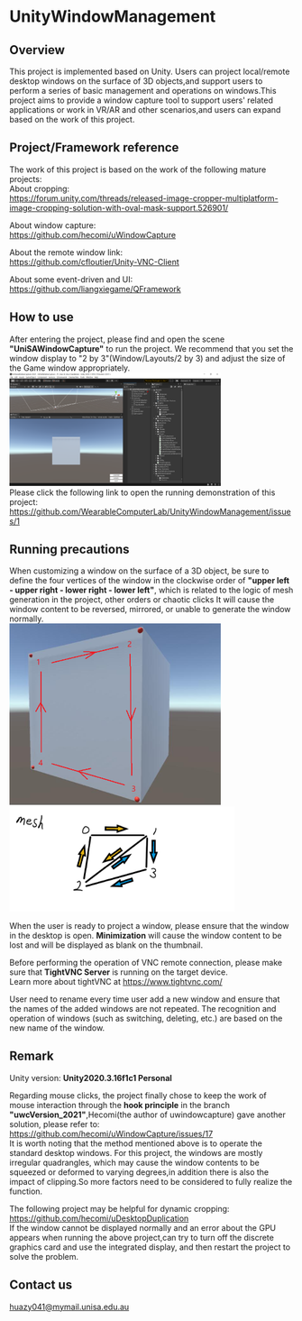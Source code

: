 # UnityWindowManagement
## Overview  
This project is implemented based on Unity. Users can project local/remote desktop windows on the surface of 3D objects,and support users to perform a series of basic management and operations on windows.This project aims to provide a window capture tool to support users' related applications or work in VR/AR and other scenarios,and users can expand based on the work of this project.

## Project/Framework reference  
The work of this project is based on the work of the following mature projects:  
About cropping:  
https://forum.unity.com/threads/released-image-cropper-multiplatform-image-cropping-solution-with-oval-mask-support.526901/​

About window capture:  
https://github.com/hecomi/uWindowCapture

About the remote window link:  
https://github.com/cfloutier/Unity-VNC-Client

About some event-driven and UI:   
https://github.com/liangxiegame/QFramework

## How to use  
After entering the project, please find and open the scene **"UniSAWindowCapture"** to run the project. We recommend that you set the window display to "2 by 3"(Window/Layouts/2 by 3) and adjust the size of the Game window appropriately.  
<img src="https://github.com/WearableComputerLab/UnityWindowManagement/blob/UwcVersion_2022/1.png" width="375">    
Please click the following link to open the running demonstration of this project: https://github.com/WearableComputerLab/UnityWindowManagement/issues/1 

## Running precautions  
When customizing a window on the surface of a 3D object, be sure to define the four vertices of the window in the clockwise order of **"upper left - upper right - lower right - lower left"**, which is related to the logic of mesh generation in the project, other orders or chaotic clicks It will cause the window content to be reversed, mirrored, or unable to generate the window normally.  
<img src="https://github.com/WearableComputerLab/UnityWindowManagement/blob/UwcVersion_2022/2.png" width="375"><img src="https://github.com/WearableComputerLab/UnityWindowManagement/blob/UwcVersion_2022/3.png" width="400" high="375"> 

When the user is ready to project a window, please ensure that the window in the desktop is open. **Minimization** will cause the window content to be lost and will be displayed as blank on the thumbnail.  

Before performing the operation of VNC remote connection, please make sure that **TightVNC Server** is running on the target device.  
Learn more about tightVNC at https://www.tightvnc.com/  

User need to rename every time user add a new window and ensure that the names of the added windows are not repeated. The recognition and operation of windows (such as switching, deleting, etc.) are based on the new name of the window.  

## Remark  
Unity version: **Unity2020.3.16f1c1 Personal**  

Regarding mouse clicks, the project finally chose to keep the work of mouse interaction through the **hook principle** in the branch **"uwcVersion_2021"**,Hecomi(the author of uwindowcapture) gave another solution, please refer to: https://github.com/hecomi/uWindowCapture/issues/17  
It is worth noting that the method mentioned above is to operate the standard desktop windows. For this project, the windows are mostly irregular quadrangles, which may cause the window contents to be squeezed or deformed to varying degrees,in addition there is also the impact of clipping.So more factors need to be considered to fully realize the function.

The following project may be helpful for dynamic cropping: https://github.com/hecomi/uDesktopDuplication  
If the window cannot be displayed normally and an error about the GPU appears when running the above project,can try to turn off the discrete graphics card and use the integrated display, and then restart the project to solve the problem.

## Contact us
huazy041@mymail.unisa.edu.au




